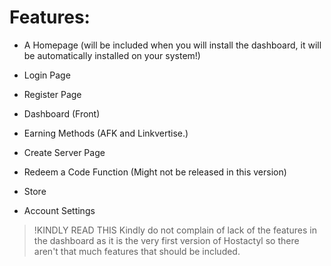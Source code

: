 # Features:

- A Homepage (will be included when you will install the dashboard, it will be automatically installed on your system!)

- Login Page

- Register Page

- Dashboard (Front)

- Earning Methods (AFK and Linkvertise.)

- Create Server Page

- Redeem a Code Function (Might not be released in this version)

- Store

- Account Settings

> !KINDLY READ THIS
> Kindly do not complain of lack of the features in the dashboard as it is the very first version of Hostactyl so there aren't that much features that should be included.
